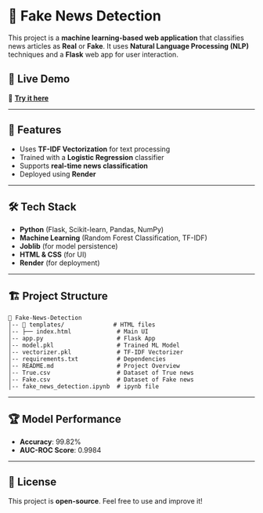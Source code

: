 # 📰 Fake News Detection  

This project is a **machine learning-based web application** that classifies news articles as **Real** or **Fake**. It uses **Natural Language Processing (NLP)** techniques and a **Flask** web app for user interaction.

## 🚀 Live Demo  
🔗 **[Try it here](https://fake-news-detection-8s66.onrender.com)**  

---

## 📌 Features  
- Uses **TF-IDF Vectorization** for text processing  
- Trained with a **Logistic Regression** classifier  
- Supports **real-time news classification**  
- Deployed using **Render**  

---

## 🛠️ Tech Stack  
- **Python** (Flask, Scikit-learn, Pandas, NumPy)  
- **Machine Learning** (Random Forest Classification, TF-IDF)  
- **Joblib** (for model persistence)  
- **HTML & CSS** (for UI)  
- **Render** (for deployment)  

---

## 🏗️ Project Structure  
```
📂 Fake-News-Detection  
│-- 📂 templates/              # HTML files  
│-- ├── index.html             # Main UI  
│-- app.py                     # Flask App  
│-- model.pkl                  # Trained ML Model  
│-- vectorizer.pkl             # TF-IDF Vectorizer  
│-- requirements.txt           # Dependencies  
│-- README.md                  # Project Overview  
│-- True.csv                   # Dataset of True news 
│-- Fake.csv                   # Dataset of Fake news
│-- fake_news_detection.ipynb  # ipynb file
```

---
## 🏆 Model Performance  
- **Accuracy**: 99.82%  
- **AUC-ROC Score**: 0.9984  

---

## 📜 License  
This project is **open-source**. Feel free to use and improve it!  
